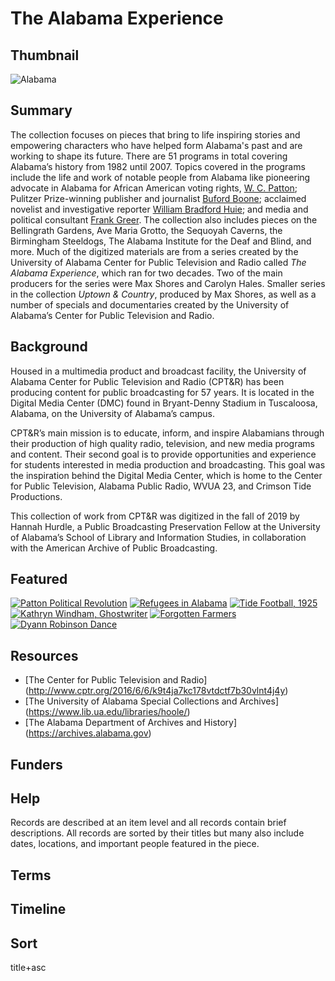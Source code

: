 # The Alabama Experience

## Thumbnail

![Alabama](https://s3.amazonaws.com/americanarchive.org/special-collections/cpb-aacip_7a9d7a8e3ef.jpg "Alabama")

## Summary

The collection focuses on pieces that bring to life inspiring stories and empowering characters who have helped form Alabama's past and are working to shape its future. There are 51 programs in total covering Alabama’s history from 1982 until 2007. Topics covered in the programs include the life and work of notable people from Alabama like pioneering advocate in Alabama for African American voting rights, [W. C. Patton](https://americanarchive.org/catalog/cpb-aacip-06419abf84d); Pulitzer Prize-winning publisher and journalist [Buford Boone](https://americanarchive.org/catalog/cpb-aacip-ed14cdaba25); acclaimed novelist and investigative reporter [William Bradford Huie](https://americanarchive.org/catalog/cpb-aacip-f69f2d96727); and media and political consultant [Frank Greer](https://americanarchive.org/catalog/cpb-aacip-43e0b2e52e7). The collection also includes pieces on the Bellingrath Gardens, Ave Maria Grotto, the Sequoyah Caverns, the Birmingham Steeldogs, The Alabama Institute for the Deaf and Blind, and more. 
Much of the digitized materials are from a series created by the University of Alabama Center for Public Television and Radio called <em>The Alabama Experience</em>, which ran for two decades. Two of the main producers for the series were Max Shores and Carolyn Hales. 
Smaller series in the collection <em>Uptown & Country</em>, produced by Max Shores, as well as a number of specials and documentaries created by the University of Alabama’s Center for Public Television and Radio.

## Background

Housed in a multimedia product and broadcast facility, the University of Alabama Center for Public Television and Radio (CPT&R) has been producing content for public broadcasting for 57 years. It is located in the Digital Media Center (DMC) found in Bryant-Denny Stadium in Tuscaloosa, Alabama, on the University of Alabama’s campus. 

CPT&R’s main mission is to educate, inform, and inspire Alabamians through their production of high quality radio, television, and new media programs and content. Their second goal is to provide opportunities and experience for students interested in media production and broadcasting. This goal was the inspiration behind the Digital Media Center, which is home to the Center for Public Television, Alabama Public Radio, WVUA 23, and Crimson Tide Productions. 

This collection of work from CPT&R was digitized in the fall of 2019 by Hannah Hurdle, a Public Broadcasting Preservation Fellow at the University of Alabama’s School of Library and Information Studies, in collaboration with the American Archive of Public Broadcasting. 

## Featured

[![Patton Political Revolution](https://s3.amazonaws.com/americanarchive.org/special-collections/cpb-aacip_06419abf84d.jpg)](/catalog/cpb-aacip-06419abf84d)
[![Refugees in Alabama](https://s3.amazonaws.com/americanarchive.org/special-collections/cpb-aacip_0cf69f1e0ad1.jpg)](/catalog/cpb-aacip-0cf69f1e0ad)
[![Tide Football, 1925](https://s3.amazonaws.com/americanarchive.org/special-collections/cpb-aacip_0dc4001c0cd.jpg)](/catalog/cpb-aacip-0dc4001c0cd)
[![Kathryn Windham, Ghostwriter](https://s3.amazonaws.com/americanarchive.org/special-collections/cpb-aacip_4239a016a3c.jpg)](/catalog/cpb-aacip-4239a016a3c)
[![Forgotten Farmers](https://s3.amazonaws.com/americanarchive.org/special-collections/cpb-aacip_93d0bf40df6.jpg)](/catalog/cpb-aacip-93d0bf40df6)
[![Dyann Robinson Dance](https://s3.amazonaws.com/americanarchive.org/special-collections/cpb-aacip_84b8066dcf3.jpg)](/catalog/cpb-aacip-84b8066dcf)

## Resources

- [The Center for Public Television and Radio] (http://www.cptr.org/2016/6/6/k9t4ja7kc178vtdctf7b30vlnt4j4y)
- [The University of Alabama Special Collections and Archives] (https://www.lib.ua.edu/libraries/hoole/)
- [The Alabama Department of Archives and History] (https://archives.alabama.gov)

## Funders

## Help

Records are described at an item level and all records contain brief descriptions. All records are sorted by their titles but many also include dates, locations, and important people featured in the piece. 

## Terms 

## Timeline

## Sort

title+asc

 


